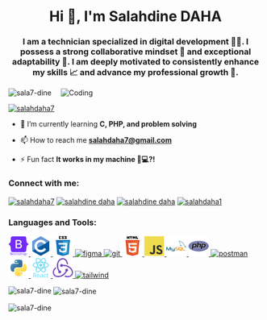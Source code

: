 <h1 align="center">Hi 👋, I'm Salahdine DAHA</h1>
<h3 align="center">I am a technician specialized in digital development 👨‍💻. I possess a strong collaborative mindset 🤝 and exceptional adaptability 🌟. I am deeply motivated to consistently enhance my skills 📈 and advance my professional growth 🚀.</h3>
<img align="right" alt="Coding" width="400" src="https://i.pinimg.com/originals/f8/41/ac/f841ac2befaedda240c55a06b23b33ec.gif" >

<p align="left"> <img src="https://komarev.com/ghpvc/?username=sala7-dine&label=Profile%20views&color=0e75b6&style=flat" alt="sala7-dine" /> </p>

<p align="left"> <a href="https://twitter.com/salahdaha7" target="blank"><img src="https://img.shields.io/twitter/follow/salahdaha7?logo=twitter&style=for-the-badge" alt="salahdaha7" /></a> </p>

- 🌱 I’m currently learning **C, PHP, and problem solving**

- 📫 How to reach me **salahdaha7@gmail.com**

- ⚡ Fun fact **It works in my machine 🤔💻?!**

<h3 align="left">Connect with me:</h3>
<p align="left">
<a href="https://twitter.com/salahdaha7" target="blank"><img align="center" src="https://raw.githubusercontent.com/rahuldkjain/github-profile-readme-generator/master/src/images/icons/Social/twitter.svg" alt="salahdaha7" height="30" width="40" /></a>
<a href="https://linkedin.com/in/salahdine daha" target="blank"><img align="center" src="https://raw.githubusercontent.com/rahuldkjain/github-profile-readme-generator/master/src/images/icons/Social/linked-in-alt.svg" alt="salahdine daha" height="30" width="40" /></a>
<a href="https://fb.com/salahdine daha" target="blank"><img align="center" src="https://raw.githubusercontent.com/rahuldkjain/github-profile-readme-generator/master/src/images/icons/Social/facebook.svg" alt="salahdine daha" height="30" width="40" /></a>
<a href="https://instagram.com/salahdaha1" target="blank"><img align="center" src="https://raw.githubusercontent.com/rahuldkjain/github-profile-readme-generator/master/src/images/icons/Social/instagram.svg" alt="salahdaha1" height="30" width="40" /></a>
</p>

<h3 align="left">Languages and Tools:</h3>
<p align="left"> <a href="https://getbootstrap.com" target="_blank" rel="noreferrer"> <img src="https://raw.githubusercontent.com/devicons/devicon/master/icons/bootstrap/bootstrap-plain-wordmark.svg" alt="bootstrap" width="40" height="40"/> </a> <a href="https://www.cprogramming.com/" target="_blank" rel="noreferrer"> <img src="https://raw.githubusercontent.com/devicons/devicon/master/icons/c/c-original.svg" alt="c" width="40" height="40"/> </a> <a href="https://www.w3schools.com/css/" target="_blank" rel="noreferrer"> <img src="https://raw.githubusercontent.com/devicons/devicon/master/icons/css3/css3-original-wordmark.svg" alt="css3" width="40" height="40"/> </a> <a href="https://www.figma.com/" target="_blank" rel="noreferrer"> <img src="https://www.vectorlogo.zone/logos/figma/figma-icon.svg" alt="figma" width="40" height="40"/> </a> <a href="https://git-scm.com/" target="_blank" rel="noreferrer"> <img src="https://www.vectorlogo.zone/logos/git-scm/git-scm-icon.svg" alt="git" width="40" height="40"/> </a> <a href="https://www.w3.org/html/" target="_blank" rel="noreferrer"> <img src="https://raw.githubusercontent.com/devicons/devicon/master/icons/html5/html5-original-wordmark.svg" alt="html5" width="40" height="40"/> </a> <a href="https://developer.mozilla.org/en-US/docs/Web/JavaScript" target="_blank" rel="noreferrer"> <img src="https://raw.githubusercontent.com/devicons/devicon/master/icons/javascript/javascript-original.svg" alt="javascript" width="40" height="40"/> </a> <a href="https://www.mysql.com/" target="_blank" rel="noreferrer"> <img src="https://raw.githubusercontent.com/devicons/devicon/master/icons/mysql/mysql-original-wordmark.svg" alt="mysql" width="40" height="40"/> </a> <a href="https://www.php.net" target="_blank" rel="noreferrer"> <img src="https://raw.githubusercontent.com/devicons/devicon/master/icons/php/php-original.svg" alt="php" width="40" height="40"/> </a> <a href="https://postman.com" target="_blank" rel="noreferrer"> <img src="https://www.vectorlogo.zone/logos/getpostman/getpostman-icon.svg" alt="postman" width="40" height="40"/> </a> <a href="https://www.python.org" target="_blank" rel="noreferrer"> <img src="https://raw.githubusercontent.com/devicons/devicon/master/icons/python/python-original.svg" alt="python" width="40" height="40"/> </a> <a href="https://reactjs.org/" target="_blank" rel="noreferrer"> <img src="https://raw.githubusercontent.com/devicons/devicon/master/icons/react/react-original-wordmark.svg" alt="react" width="40" height="40"/> </a> <a href="https://redux.js.org" target="_blank" rel="noreferrer"> <img src="https://raw.githubusercontent.com/devicons/devicon/master/icons/redux/redux-original.svg" alt="redux" width="40" height="40"/> </a> <a href="https://tailwindcss.com/" target="_blank" rel="noreferrer"> <img src="https://www.vectorlogo.zone/logos/tailwindcss/tailwindcss-icon.svg" alt="tailwind" width="40" height="40"/> </a> </p>

<p><img align="left" src="https://github-readme-stats.vercel.app/api/top-langs?username=sala7-dine&show_icons=true&locale=en&layout=compact" alt="sala7-dine" /></p>

<p>&nbsp;<img align="center" src="https://github-readme-stats.vercel.app/api?username=sala7-dine&show_icons=true&locale=en" alt="sala7-dine" /></p>

<p><img align="center" src="https://github-readme-streak-stats.herokuapp.com/?user=sala7-dine&" alt="sala7-dine" /></p>

